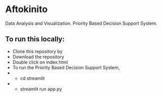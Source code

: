 # Aftokinito


Data Analysis and Visualization. 
Priority Based Decision Support System.

## To run this locally:
- Clone this repository by
- Download the repository
- Double click on index.html
- To run the Priority Based Decision Support System, 
- - cd streamlit
- - streamlit run app.py
